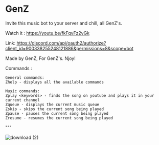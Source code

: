 # GenZ

Invite this music bot to your server and chill, all GenZ's.

Watch it : https://youtu.be/fkFqvFz2vGk

Link: https://discord.com/api/oauth2/authorize?client_id=900338255248121886&permissions=8&scope=bot

Made by GenZ, For GenZ's. 
Njoy!

Commands : 

```
General commands:
Zhelp - displays all the available commands

Music commands:
Zplay <keywords> - finds the song on youtube and plays it in your current channel
Zqueue - displays the current music queue
Zskip - skips the current song being played
Zpause - pauses the current song being played
Zresume - resumes the current song being played
```
"""

![download (2)](https://user-images.githubusercontent.com/59911272/138224699-51de5d92-76ad-445c-8ef7-4a107b449363.png)

